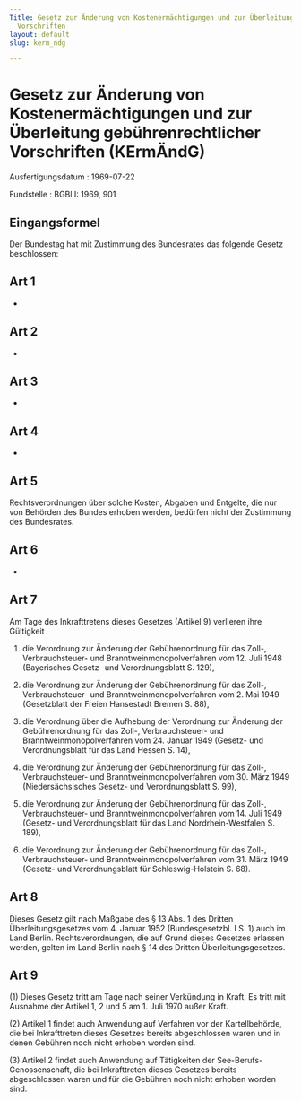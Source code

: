 ```yaml
---
Title: Gesetz zur Änderung von Kostenermächtigungen und zur Überleitung gebührenrechtlicher
  Vorschriften
layout: default
slug: kerm_ndg

---
```


# Gesetz zur Änderung von Kostenermächtigungen und zur Überleitung gebührenrechtlicher Vorschriften (KErmÄndG)

Ausfertigungsdatum
:   1969-07-22

Fundstelle
:   BGBl I: 1969, 901



## Eingangsformel

Der Bundestag hat mit Zustimmung des Bundesrates das folgende Gesetz
beschlossen:


## Art 1

-


## Art 2

-


## Art 3

-


## Art 4

-


## Art 5

Rechtsverordnungen über solche Kosten, Abgaben und Entgelte, die nur
von Behörden des Bundes erhoben werden, bedürfen nicht der Zustimmung
des Bundesrates.


## Art 6

-


## Art 7

Am Tage des Inkrafttretens dieses Gesetzes (Artikel 9) verlieren ihre
Gültigkeit

1.  die Verordnung zur Änderung der Gebührenordnung für das Zoll-,
    Verbrauchsteuer- und Branntweinmonopolverfahren vom 12. Juli 1948
    (Bayerisches Gesetz- und Verordnungsblatt S. 129),


2.  die Verordnung zur Änderung der Gebührenordnung für das Zoll-,
    Verbrauchsteuer- und Branntweinmonopolverfahren vom 2. Mai 1949
    (Gesetzblatt der Freien Hansestadt Bremen S. 88),


3.  die Verordnung über die Aufhebung der Verordnung zur Änderung der
    Gebührenordnung für das Zoll-, Verbrauchsteuer- und
    Branntweinmonopolverfahren vom 24. Januar 1949 (Gesetz- und
    Verordnungsblatt für das Land Hessen S. 14),


4.  die Verordnung zur Änderung der Gebührenordnung für das Zoll-,
    Verbrauchsteuer- und Branntweinmonopolverfahren vom 30. März 1949
    (Niedersächsisches Gesetz- und Verordnungsblatt S. 99),


5.  die Verordnung zur Änderung der Gebührenordnung für das Zoll-,
    Verbrauchsteuer- und Branntweinmonopolverfahren vom 14. Juli 1949
    (Gesetz- und Verordnungsblatt für das Land Nordrhein-Westfalen S.
    189),


6.  die Verordnung zur Änderung der Gebührenordnung für das Zoll-,
    Verbrauchsteuer- und Branntweinmonopolverfahren vom 31. März 1949
    (Gesetz- und Verordnungsblatt für Schleswig-Holstein S. 68).





## Art 8

Dieses Gesetz gilt nach Maßgabe des § 13 Abs. 1 des Dritten
Überleitungsgesetzes vom 4. Januar 1952 (Bundesgesetzbl. I S. 1) auch
im Land Berlin. Rechtsverordnungen, die auf Grund dieses Gesetzes
erlassen werden, gelten im Land Berlin nach § 14 des Dritten
Überleitungsgesetzes.


## Art 9

(1) Dieses Gesetz tritt am Tage nach seiner Verkündung in Kraft. Es
tritt mit Ausnahme der Artikel 1, 2 und 5 am 1. Juli 1970 außer Kraft.

(2) Artikel 1 findet auch Anwendung auf Verfahren vor der
Kartellbehörde, die bei Inkrafttreten dieses Gesetzes bereits
abgeschlossen waren und in denen Gebühren noch nicht erhoben worden
sind.

(3) Artikel 2 findet auch Anwendung auf Tätigkeiten der See-Berufs-
Genossenschaft, die bei Inkrafttreten dieses Gesetzes bereits
abgeschlossen waren und für die Gebühren noch nicht erhoben worden
sind.

